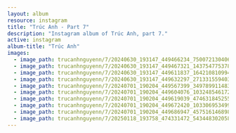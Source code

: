 ```yaml
---
layout: album
resource: instagram
title: "Trúc Anh - Part 7"
description: "Instagram album of Trúc Anh, part 7."
active: instagram
album-title: "Trúc Anh"
images:
  - image_path: trucanhnguyenn/7/20240630_193147_449466234_750072130406338_8039787054552951016_n.jpg
  - image_path: trucanhnguyenn/7/20240630_193147_449467321_1437547753789530_6792596636281309025_n.jpg
  - image_path: trucanhnguyenn/7/20240630_193147_449611837_1642108109943045_5349545717001483358_n.jpg
  - image_path: trucanhnguyenn/7/20240630_193147_449632297_271331559403392_6465408765651045520_n.jpg
  - image_path: trucanhnguyenn/7/20240701_190204_449567399_349789911483408_8134611642170294387_n.jpg
  - image_path: trucanhnguyenn/7/20240701_190204_449604076_1032485461726346_5717510264925884960_n.jpg
  - image_path: trucanhnguyenn/7/20240701_190204_449619039_474631845255511_2123885593257672749_n.jpg
  - image_path: trucanhnguyenn/7/20240701_190204_449672420_1033069534998334_2429043345000631804_n.jpg
  - image_path: trucanhnguyenn/7/20240701_190204_449686947_457516146898024_675501397706143986_n.jpg
  - image_path: trucanhnguyenn/7/20250118_193758_474331472_543448302058290_5975954237257029052_n.jpg
---
```

